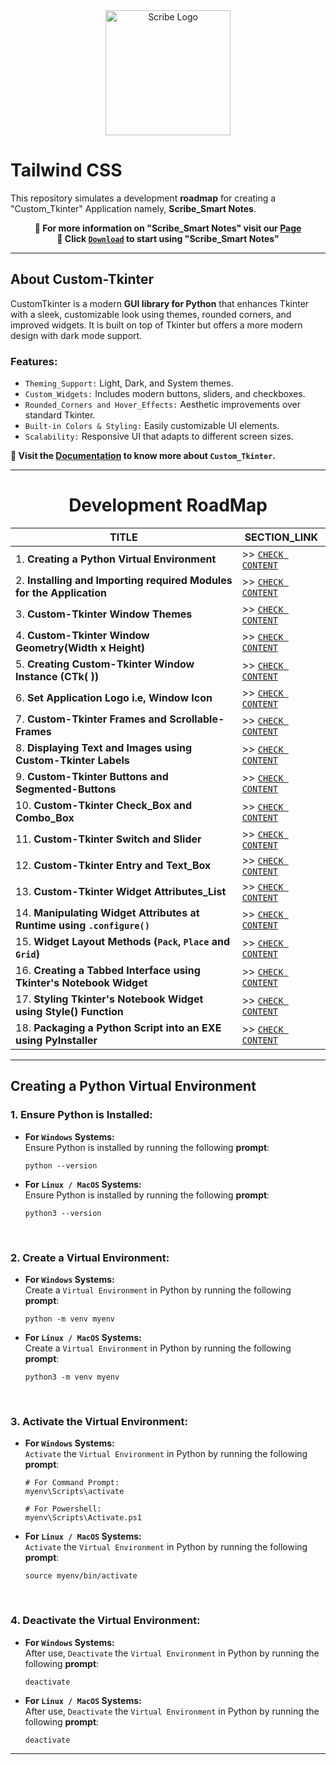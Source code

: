 <div align="center">
   <img src="https://github.com/user-attachments/assets/832d3d55-c593-478d-8b81-4e6dabdeb172" alt="Scribe Logo" height="200" style="border-radius: 10;">
</div>

# Tailwind CSS

This repository simulates a development **roadmap** for creating a "Custom_Tkinter" Application namely, **Scribe_Smart Notes**.

<div align="center">
   
   **📌 For more information on "Scribe_Smart Notes" visit our [Page](https://github.com/Yashvant-Chhapwale/Scribe_Smart-Notes)** <br>
   **📌 Click [`Download`](https://github.com/Yashvant-Chhapwale/Scribe_Smart-Notes/releases) to start using "Scribe_Smart Notes"**
</div>

---

## About Custom-Tkinter
CustomTkinter is a modern **GUI library for Python** that enhances Tkinter with a sleek, customizable look using themes, rounded corners, and improved widgets. It is built on top of Tkinter but offers a more modern design with dark mode support.

### Features:
- `Theming_Support:` Light, Dark, and System themes.
- `Custom_Widgets:` Includes modern buttons, sliders, and checkboxes.
- `Rounded_Corners and Hover_Effects:` Aesthetic improvements over standard Tkinter.
- `Built-in Colors & Styling:` Easily customizable UI elements.
- `Scalability:` Responsive UI that adapts to different screen sizes.
  <br>
  
**📌 Visit the [Documentation](https://customtkinter.tomschimansky.com/) to know more about `Custom_Tkinter`.**

---

<div align="center">
 <h1>Development RoadMap</h1>
</div>

<div align="center">
 
| TITLE                                                                                                          | SECTION_LINK                                                                                  |
|----------------------------------------------------------------------------------------------------------------|-----------------------------------------------------------------------------------------------|
| 1.  **Creating a Python Virtual Environment**                                                                  | >> [` CHECK CONTENT `](#creating-a-python-virtual-environment)                                |
| 2.  **Installing and Importing required Modules for the Application**                                          | >> [` CHECK CONTENT `](#installing-and-importing-required-modules)                            |
| 3.  **Custom-Tkinter Window Themes**                                                                           | >> [` CHECK CONTENT `](#custom_tkinter-window-themes)                                         |
| 4.  **Custom-Tkinter Window Geometry(Width x Height)**                                                         | >> [` CHECK CONTENT `](#adjusting-custom_tkinter_window-dimensions)                           |
| 5.  **Creating Custom-Tkinter Window Instance (CTk( ))**                                                       | >> [` CHECK CONTENT `](#creating-custom_tkinter_window_instance-CTk)                          |
| 6.  **Set Application Logo i.e, Window Icon**                                                                  | >> [` CHECK CONTENT `](#setting-window-icon)                                                  |
| 7.  **Custom-Tkinter Frames and Scrollable-Frames**                                                            | >> [` CHECK CONTENT `](#creating-custom_tkinter-frames-and-scrollable_frames)                 |
| 8.  **Displaying Text and Images using Custom-Tkinter Labels**                                                 | >> [` CHECK CONTENT `](#creating-custom_tkinter-labels-for-displaying-text-and-images)        |
| 9.  **Custom-Tkinter Buttons and Segmented-Buttons**                                                           | >> [` CHECK CONTENT `](#creating-custom_tkinter-buttons-and-segmented_buttons)                |
| 10. **Custom-Tkinter Check_Box and Combo_Box**                                                                 | >> [` CHECK CONTENT `](#creating-custom_tkinter-check_box-and-combo_box)                      |
| 11. **Custom-Tkinter Switch and Slider**                                                                       | >> [` CHECK CONTENT `](#creating-custom_tkinter-switch-and-slider)                            |
| 12. **Custom-Tkinter Entry and Text_Box**                                                                      | >> [` CHECK CONTENT `](#creating-custom_tkinter-entry-and-text_box)                           |
| 13. **Custom-Tkinter Widget Attributes_List**                                                                  | >> [` CHECK CONTENT `](#listing-custom_tkinter-widget-attributes)                             |
| 14. **Manipulating Widget Attributes at Runtime using `.configure()`**                                         | >> [` CHECK CONTENT `](#manipulating-attributes-using-configure--method)                      |
| 15. **Widget Layout Methods (`Pack`, `Place` and `Grid`)**                                                     | >> [` CHECK CONTENT `](#widget-layout-methods-pack-place-and-grid)                            |
| 16. **Creating a Tabbed Interface using Tkinter's Notebook Widget**                                            | >> [` CHECK CONTENT `](#creating-a-tabbed-interface-using-ttknotebook-)                       |
| 17. **Styling Tkinter's Notebook Widget using Style() Function**                                               | >> [` CHECK CONTENT `](#styling-ttknotebook--using-ttkstyle--function)                           |
| 18. **Packaging a Python Script into an EXE using PyInstaller**                                                | >> [` CHECK CONTENT `](#packaging-a-python-script-into-a-standalone-exe-using-pyinstaller)    |
</div>

---

## Creating a Python Virtual Environment
### 1. Ensure Python is Installed:
- **For ` Windows ` Systems:** <br>
     Ensure Python is installed by running the following **prompt**:
     ```
     python --version
     ```
- **For ` Linux / MacOS ` Systems:** <br>
     Ensure Python is installed by running the following **prompt**:
     ```
     python3 --version
     ```
<br>

### 2. Create a Virtual Environment:
- **For ` Windows ` Systems:** <br>
     Create a `Virtual Environment` in Python by running the following **prompt**:
     ```
     python -m venv myenv
     ```
- **For ` Linux / MacOS ` Systems:** <br>
     Create a `Virtual Environment` in Python by running the following **prompt**:
     ```
     python3 -m venv myenv
     ```
<br>

### 3. Activate the Virtual Environment:
- **For ` Windows ` Systems:** <br>
     `Activate` the `Virtual Environment` in Python by running the following **prompt**:
     ```
     # For Command Prompt:
     myenv\Scripts\activate

     # For Powershell:
     myenv\Scripts\Activate.ps1
     ```
- **For ` Linux / MacOS ` Systems:** <br>
     `Activate` the `Virtual Environment` in Python by running the following **prompt**:
     ```
     source myenv/bin/activate
     ```
<br>

### 4. Deactivate the Virtual Environment:
- **For ` Windows ` Systems:** <br>
     After use, `Deactivate` the `Virtual Environment` in Python by running the following **prompt**:
     ```
     deactivate
     ```
- **For ` Linux / MacOS ` Systems:** <br>
     After use, `Deactivate` the `Virtual Environment` in Python by running the following **prompt**:
     ```
     deactivate
     ```
     
---
